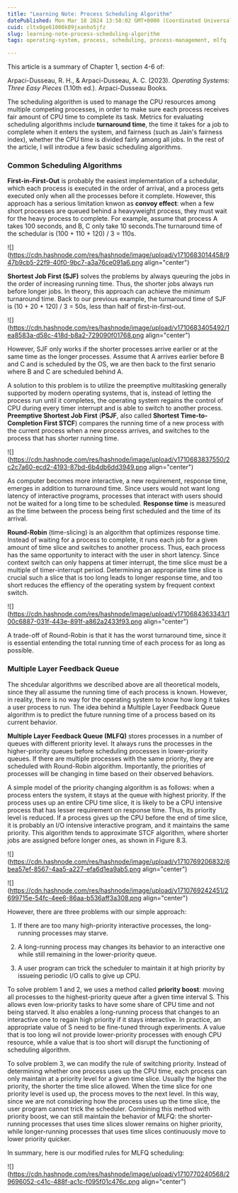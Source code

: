 ```yaml
---
title: "Learning Note: Process Scheduling Algorithm"
datePublished: Mon Mar 18 2024 13:58:02 GMT+0000 (Coordinated Universal Time)
cuid: cltx0ge61000k09jxanho5jfz
slug: learning-note-process-scheduling-algorithm
tags: operating-system, process, scheduling, process-management, mlfq

---
```


This article is a summary of Chapter 1, section 4-6 of:

Arpaci-Dusseau, R. H., & Arpaci-Dusseau, A. C. (2023). *Operating Systems: Three Easy Pieces* (1.10th ed.). Arpaci-Dusseau Books.

The scheduling algorithm is used to manage the CPU resources among multiple competing processes, in order to make sure each process receives fair amount of CPU time to complete its task. Metrics for evaluating scheduling algorithms include **turnaround time**, the time it takes for a job to complete when it enters the system, and fairness (such as Jain's fairness index), whether the CPU time is divided fairly among all jobs. In the rest of the article, I will introdue a few basic scheduling algorithms.

### Common Scheduling Algorithms

**First-in-First-Out** is probably the easiest implementation of a schedular, which each process is executed in the order of arrival, and a process gets executed only when all the processes before it complete. However, this approach has a serious limitation knwon as **convoy effect**: when a few short processes are queued behind a heavyweight process, they must wait for the heavy process to complete. For example, assume that process A takes 100 seconds, and B, C only take 10 seconds.The turnaround time of the schedular is (100 + 110 + 120) / 3 = 110s.

![](https://cdn.hashnode.com/res/hashnode/image/upload/v1710683014458/947b9cb5-22f9-40f0-9bc7-a3a76ce091a6.png align="center")

**Shortest Job First (SJF)** solves the problems by always queuring the jobs in the order of increasing running time. Thus, the shorter jobs always run before longer jobs. In theory, this approach can achieve the minimum turnaround time. Back to our previous example, the turnaround time of SJF is (10 + 20 + 120) / 3 = 50s, less than half of first-in-first-out.

![](https://cdn.hashnode.com/res/hashnode/image/upload/v1710683405492/1ea8583a-d58c-418d-b8a2-729090f01768.png align="center")

However, SJF only works if the shorter processes arrive earlier or at the same time as the longer processes. Assume that A arrives earlier before B and C and is scheduled by the OS, we are then back to the first senario where B and C are scheduled behind A.

A solution to this problem is to utilize the preemptive multitasking generally supported by modern operating systems, that is, instead of letting the process run until it completes, the operating system regains the control of CPU during every timer interrupt and is able to switch to another process. **Preemptive Shortest Job First** (**PSJF**, also called **Shortest Time-to-Completion First STCF**) compares the running time of a new process with the current process when a new process arrives, and switches to the process that has shorter running time.

![](https://cdn.hashnode.com/res/hashnode/image/upload/v1710683837550/2c2c7a60-ecd2-4193-87bd-6b4db6dd3949.png align="center")

As computer becomes more interactive, a new requirement, response time, emerges in addition to turnaround time. Since users would not want long latency of interactive programs, processes that interact with users should not be waited for a long time to be scheduled. **Response time** is measured as the time between the process being first scheduled and the time of its arrival.

**Round-Robin** (time-slicing) is an algorithm that optimizes response time. Instead of waiting for a process to complete, it runs each job for a given amount of time slice and switches to another process. Thus, each process has the same opportunity to interact with the user in short latency. Since context switch can only happens at timer interrupt, the time slice must be a multiple of timer-interrupt period. Determining an appropriate time slice is crucial such a slice that is too long leads to longer response time, and too short reduces the effiency of the operating system by frequent context switch.

![](https://cdn.hashnode.com/res/hashnode/image/upload/v1710684363343/100c6887-031f-443e-891f-a862a2433f93.png align="center")

A trade-off of Round-Robin is that it has the worst turnaround time, since it is essential entending the total running time of each process for as long as possible.

### Multiple Layer Feedback Queue

The shcedular algorithms we described above are all theoretical models, since they all assume the running time of each process is known. However, in reality, there is no way for the operating system to know how long it takes a user process to run. The idea behind a Multiple Layer Feedback Queue algorithm is to predict the future running time of a process based on its current behavior.

**Multiple Layer Feedback Queue (MLFQ)** stores processes in a number of queues with different priority level. It always runs the processes in the higher-priority queues before scheduling processes in lower-priority queues. If there are multiple processes with the same priority, they are scheduled with Round-Robin algorithm. Importantly, the priorities of processes will be changing in time based on their observed behaviors.

A simple model of the priority changing algorithm is as follows: when a process enters the system, it stays at the queue with highest priority. If the process uses up an entire CPU time slice, it is likely to be a CPU intensive process that has lesser requirement on response time. Thus, its priority level is reduced. If a process gives up the CPU before the end of time slice, it is probably an I/O intensive interactive program, and it maintains the same priority. This algorithm tends to approximate STCF algorithm, where shorter jobs are assigned before longer ones, as shown in Figure 8.3.

![](https://cdn.hashnode.com/res/hashnode/image/upload/v1710769206832/6bea57ef-8567-4aa5-a227-efa6d1ea9ab5.png align="center")

![](https://cdn.hashnode.com/res/hashnode/image/upload/v1710769242451/2699715e-54fc-4ee6-86aa-b536aff3a308.png align="center")

However, there are three problems with our simple approach:

1. If there are too many high-priority interactive processes, the long-running processes may starve.
    
2. A long-running process may changes its behavior to an interactive one while still remaining in the lower-priority queue.
    
3. A user program can trick the scheduler to maintain it at high priority by issueing periodic I/O calls to give up CPU.
    

To solve problem 1 and 2, we uses a method called **priority boost**: moving all processes to the highest-priority queue after a given time interval S. This allows even low-priority tasks to have some share of CPU time and not being starved. It also enables a long-running process that changes to an interactive one to regain high priority if it stays interactive. In practice, an appropriate value of S need to be fine-tuned through experiments. A value that is too long wil not provide lower-priority processes with enough CPU resource, while a value that is too short will disrupt the functioning of scheduling algorithm.

To solve problem 3, we can modify the rule of switching priority. Instead of determining whether one process uses up the CPU time, each process can only maintain at a priority level for a given time slice. Usually the higher the priority, the shorter the time slice allowed. When the time slice for one priority level is used up, the process moves to the next level. In this way, since we are not considering how the process uses up the time slice, the user program cannot trick the scheduler. Combining this method with priority boost, we can still maintain the behavior of MLFQ: the shorter-running processes that uses time slices slower remains on higher priority, while longer-running processes that uses time slices continuously move to lower priority quicker.

In summary, here is our modified rules for MLFQ scheduling:

![](https://cdn.hashnode.com/res/hashnode/image/upload/v1710770240568/29696052-c41c-488f-ac1c-f095f01c476c.png align="center")